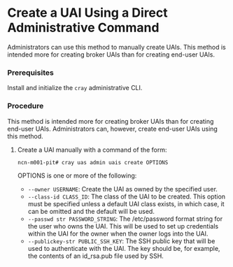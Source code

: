 # Create a UAI Using a Direct Administrative Command

Administrators can use this method to manually create UAIs. This method is intended more for creating broker UAIs than for creating end-user UAIs.

### Prerequisites

Install and initialize the `cray` administrative CLI.

### Procedure

This method is intended more for creating broker UAIs than for creating end-user UAIs. Administrators can, however, create end-user UAIs using this method.

1.  Create a UAI manually with a command of the form:

    ```bash
    ncn-m001-pit# cray uas admin uais create OPTIONS
    ```

    OPTIONS is one or more of the following:

    -   `--owner USERNAME`: Create the UAI as owned by the specified user.
    -   `--class-id CLASS_ID`: The class of the UAI to be created. This option must be specified unless a default UAI class exists, in which case, it can be omitted and the default will be used.
    -   `--passwd str PASSWORD_STRING`: The /etc/password format string for the user who owns the UAI. This will be used to set up credentials within the UAI for the owner when the owner logs into the UAI.
    -   `--publickey-str PUBLIC_SSH_KEY`: The SSH public key that will be used to authenticate with the UAI. The key should be, for example, the contents of an id\_rsa.pub file used by SSH.

